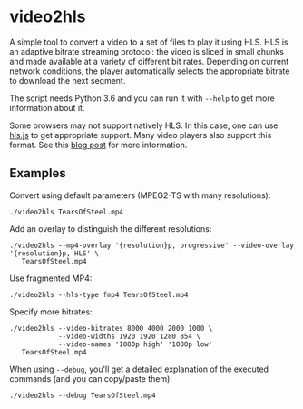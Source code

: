 # video2hls

A simple tool to convert a video to a set of files to play it using
HLS. HLS is an adaptive bitrate streaming protocol: the video is
sliced in small chunks and made available at a variety of different
bit rates. Depending on current network conditions, the player
automatically selects the appropriate bitrate to download the next
segment.

The script needs Python 3.6 and you can run it with `--help` to get
more information about it.

Some browsers may not support natively HLS. In this case, one can use
[hls.js][] to get appropriate support. Many video players also support
this format. See this [blog post][] for more information.

[hls.js]: https://github.com/video-dev/hls.js/
[blog post]: https://www.exoscale.ch/syslog/2018/02/07/self-hosted-videos/

## Examples

Convert using default parameters (MPEG2-TS with many resolutions):

    ./video2hls TearsOfSteel.mp4

Add an overlay to distinguish the different resolutions:

    ./video2hls --mp4-overlay '{resolution}p, progressive' --video-overlay '{resolution}p, HLS' \
       TearsOfSteel.mp4

Use fragmented MP4:

    ./video2hls --hls-type fmp4 TearsOfSteel.mp4

Specify more bitrates:

    ./video2hls --video-bitrates 8000 4000 2000 1000 \
                --video-widths 1920 1920 1280 854 \
                --video-names '1080p high' '1080p low'
       TearsOfSteel.mp4

When using `--debug`, you'll get a detailed explanation of the
executed commands (and you can copy/paste them):

    ./video2hls --debug TearsOfSteel.mp4
